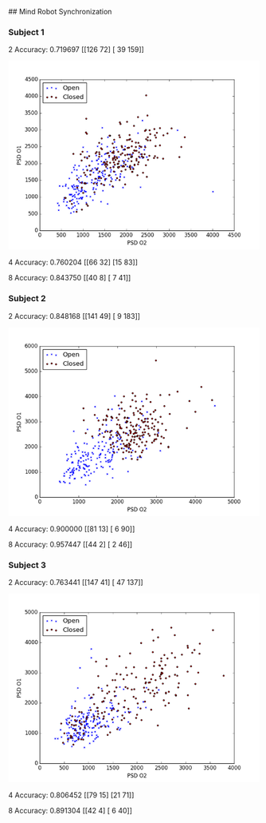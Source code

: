 ## Mind Robot Synchronization

### Subject 1
2 Accuracy: 0.719697
 [[126  72]
 [ 39 159]]
 
![Alt text](/images/Subject1.png?raw=true "Subject 1")

4 Accuracy: 0.760204
 [[66 32]
 [15 83]]

8 Accuracy: 0.843750
 [[40  8]
 [ 7 41]]

### Subject 2
2 Accuracy: 0.848168
 [[141  49]
 [  9 183]]
 
![Alt text](/images/Subject2.png?raw=true "Subject 2")
 
4 Accuracy: 0.900000
 [[81 13]
 [ 6 90]]
 
8 Accuracy: 0.957447
 [[44  2]
  [ 2 46]]
 
 
### Subject 3

 2 Accuracy: 0.763441
 [[147  41]
 [ 47 137]]

![Alt text](/images/Subject3.png?raw=true "Subject 3") 

4 Accuracy: 0.806452
 [[79 15]
 [21 71]]
 
8 Accuracy: 0.891304
 [[42  4]
 [ 6 40]]
 
 
